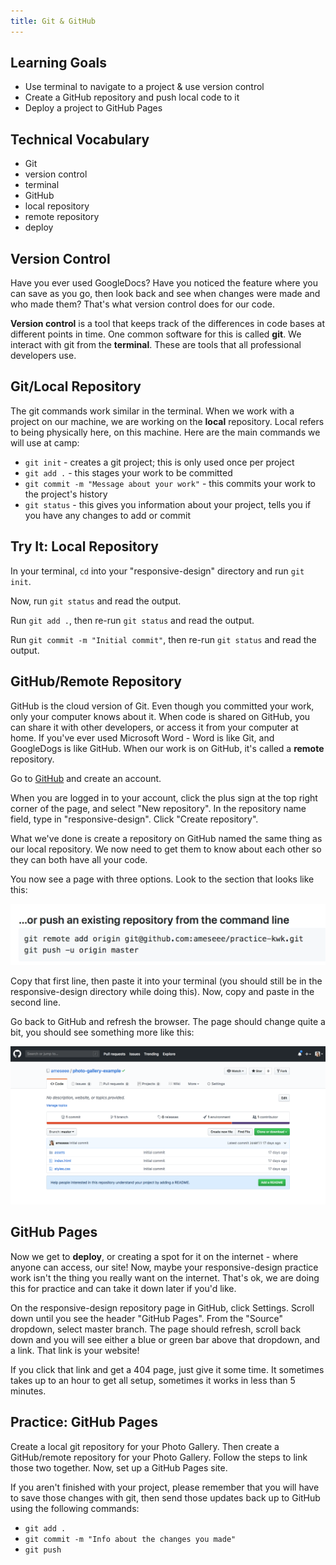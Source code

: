 ```yaml
---
title: Git & GitHub
---
```


## Learning Goals

* Use terminal to navigate to a project & use version control
* Create a GitHub repository and push local code to it
* Deploy a project to GitHub Pages

## Technical Vocabulary

- Git
- version control
- terminal
- GitHub
- local repository
- remote repository
- deploy

## Version Control

Have you ever used GoogleDocs? Have you noticed the feature where you can save as you go, then look back and see when changes were made and who made them? That's what version control does for our code.

**Version control** is a tool that keeps track of the differences in code bases at different points in time. One common software for this is called **git**. We interact with git from the **terminal**. These are tools that all professional developers use.

## Git/Local Repository

The git commands work similar in the terminal. When we work with a project on our machine, we are working on the **local** repository. Local refers to being physically here, on this machine. Here are the main commands we will use at camp:

- `git init` - creates a git project; this is only used once per project
- `git add .` - this stages your work to be committed
- `git commit -m "Message about your work"` - this commits your work to the project's history
- `git status` - this gives you information about your project, tells you if you have any changes to add or commit

<div class="try-it">
  <h2>Try It: Local Repository</h2>
  <p>In your terminal, <code class="try-it-code">cd</code> into your "responsive-design" directory and run <code class="try-it-code">git init</code>.</p>
  <p>Now, run <code class="try-it-code">git status</code> and read the output.</p>
  <p>Run <code class="try-it-code">git add .</code>, then re-run <code class="try-it-code">git status</code> and read the output.</p>
  <p>Run <code class="try-it-code">git commit -m "Initial commit"</code>, then re-run <code class="try-it-code">git status</code> and read the output.</p>
</div>

## GitHub/Remote Repository

GitHub is the cloud version of Git. Even though you committed your work, only your computer knows about it. When code is shared on GitHub, you can share it with other developers, or access it from your computer at home. If you've ever used Microsoft Word - Word is like Git, and GoogleDogs is like GitHub. When our work is on GitHub, it's called a **remote** repository.

Go to <a target="blank" href="https://github.com/">GitHub</a> and create an account.

When you are logged in to your account, click the plus sign at the top right corner of the page, and select "New repository". In the repository name field, type in "responsive-design". Click "Create repository".

What we've done is create a repository on GitHub named the same thing as our local repository. We now need to get them to know about each other so they can both have all your code.

You now see a page with three options. Look to the section that looks like this:

<img class="medium" src="./assets/create-repo.png" alt="Directions to create from existing repo from command line">

Copy that first line, then paste it into your terminal (you should still be in the responsive-design directory while doing this). Now, copy and paste in the second line.

Go back to GitHub and refresh the browser. The page should change quite a bit, you should see something more like this:

<img class="small" src="./assets/repo.png" alt="Screen shot of a repository page on GitHub">

## GitHub Pages

Now we get to **deploy**, or creating a spot for it on the internet - where anyone can access, our site! Now, maybe your responsive-design practice work isn't the thing you really want on the internet. That's ok, we are doing this for practice and can take it down later if you'd like.

On the responsive-design repository page in GitHub, click Settings. Scroll down until you see the header "GitHub Pages". From the "Source" dropdown, select master branch. The page should refresh, scroll back down and you will see either a blue or green bar above that dropdown, and a link. That link is your website!

If you click that link and get a 404 page, just give it some time. It sometimes takes up to an hour to get all setup, sometimes it works in less than 5 minutes.

<div class="practice">
  <h2>Practice: GitHub Pages</h2>
  <p>Create a local git repository for your Photo Gallery. Then create a GitHub/remote repository for your Photo Gallery. Follow the steps to link those two together. Now, set up a GitHub Pages site.</p>
  <p>If you aren't finished with your project, please remember that you will have to save those changes with git, then send those updates back up to GitHub using the following commands:</p>
  <ul>
    <li><code class="practice-code">git add .</code></li>
    <li><code class="practice-code">git commit -m "Info about the changes you made"</code></li>
    <li><code class="practice-code">git push</code></li>
  </ul>
</div>
